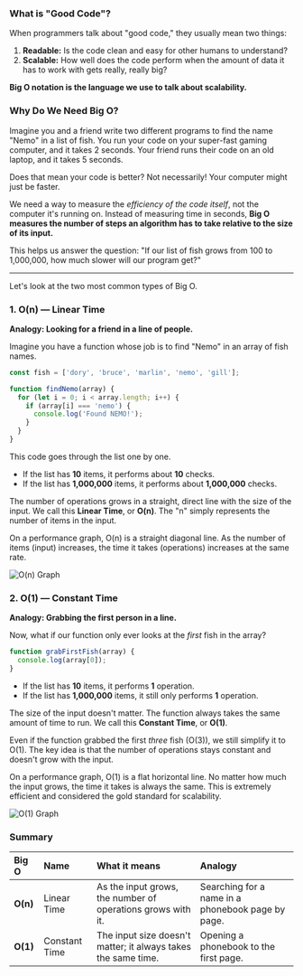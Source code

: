 ### What is "Good Code"?

When programmers talk about "good code," they usually mean two things:

1.  **Readable:** Is the code clean and easy for other humans to understand?
2.  **Scalable:** How well does the code perform when the amount of data it has to work with gets really, really big?

**Big O notation is the language we use to talk about scalability.**

### Why Do We Need Big O?

Imagine you and a friend write two different programs to find the name "Nemo" in a list of fish. You run your code on your super-fast gaming computer, and it takes 2 seconds. Your friend runs their code on an old laptop, and it takes 5 seconds.

Does that mean your code is better? Not necessarily! Your computer might just be faster.

We need a way to measure the *efficiency of the code itself*, not the computer it's running on. Instead of measuring time in seconds, **Big O measures the number of steps an algorithm has to take relative to the size of its input.**

This helps us answer the question: "If our list of fish grows from 100 to 1,000,000, how much slower will our program get?"

---

Let's look at the two most common types of Big O.

### 1. O(n) — Linear Time

**Analogy: Looking for a friend in a line of people.**

Imagine you have a function whose job is to find "Nemo" in an array of fish names.

```javascript
const fish = ['dory', 'bruce', 'marlin', 'nemo', 'gill'];

function findNemo(array) {
  for (let i = 0; i < array.length; i++) {
    if (array[i] === 'nemo') {
      console.log('Found NEMO!');
    }
  }
}
```

This code goes through the list one by one.
*   If the list has **10** items, it performs about **10** checks.
*   If the list has **1,000,000** items, it performs about **1,000,000** checks.

The number of operations grows in a straight, direct line with the size of the input. We call this **Linear Time**, or **O(n)**. The "n" simply represents the number of items in the input.

On a performance graph, O(n) is a straight diagonal line. As the number of items (input) increases, the time it takes (operations) increases at the same rate.

![O(n) Graph](https://lukasmestan.com/assets/images/o-n.png)

### 2. O(1) — Constant Time

**Analogy: Grabbing the first person in a line.**

Now, what if our function only ever looks at the *first* fish in the array?

```javascript
function grabFirstFish(array) {
  console.log(array[0]);
}
```

*   If the list has **10** items, it performs **1** operation.
*   If the list has **1,000,000** items, it still only performs **1** operation.

The size of the input doesn't matter. The function always takes the same amount of time to run. We call this **Constant Time**, or **O(1)**.

Even if the function grabbed the first *three* fish (O(3)), we still simplify it to O(1). The key idea is that the number of operations stays constant and doesn't grow with the input.

On a performance graph, O(1) is a flat horizontal line. No matter how much the input grows, the time it takes is always the same. This is extremely efficient and considered the gold standard for scalability.

![O(1) Graph](https://lukasmestan.com/assets/images/o-1.png)

### Summary

| Big O      | Name          | What it means                                                | Analogy                             |
| :--------- | :------------ | :----------------------------------------------------------- | :---------------------------------- |
| **O(n)**   | Linear Time   | As the input grows, the number of operations grows with it.  | Searching for a name in a phonebook page by page. |
| **O(1)**   | Constant Time | The input size doesn't matter; it always takes the same time. | Opening a phonebook to the first page. |

